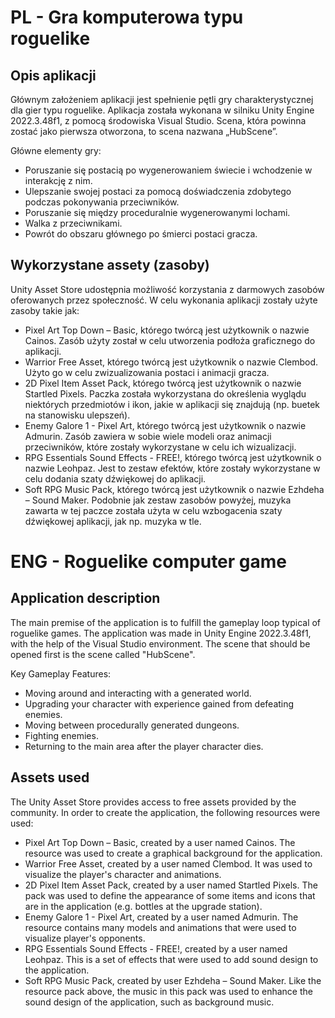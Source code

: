 # PL - Gra komputerowa typu roguelike


## Opis aplikacji
Głównym założeniem aplikacji jest spełnienie pętli gry charakterystycznej dla gier typu roguelike. Aplikacja została wykonana w silniku Unity Engine 2022.3.48f1, z pomocą środowiska Visual Studio. Scena, która powinna zostać jako pierwsza otworzona, to scena nazwana „HubScene”.

Główne elementy gry:
* Poruszanie się postacią po wygenerowaniem świecie i wchodzenie w interakcję z nim.
* Ulepszanie swojej postaci za pomocą doświadczenia zdobytego podczas pokonywania przeciwników.
* Poruszanie się między proceduralnie wygenerowanymi lochami.
* Walka z przeciwnikami.
* Powrót do obszaru głównego po śmierci postaci gracza.


## Wykorzystane assety (zasoby)
Unity Asset Store udostępnia możliwość korzystania z darmowych zasobów oferowanych przez społeczność. 
W celu wykonania aplikacji zostały użyte zasoby takie jak:
* Pixel Art Top Down – Basic, którego twórcą jest użytkownik o nazwie Cainos. Zasób użyty został w celu utworzenia podłoża graficznego do aplikacji.
* Warrior Free Asset, którego twórcą jest użytkownik o nazwie Clembod. Użyto go w celu zwizualizowania postaci i animacji gracza.
* 2D Pixel Item Asset Pack, którego twórcą jest użytkownik o nazwie Startled Pixels. Paczka została wykorzystana do określenia wyglądu niektórych przedmiotów i ikon, jakie w aplikacji się znajdują (np. buetek na stanowisku ulepszeń).
* Enemy Galore 1 - Pixel Art, którego twórcą jest użytkownik o nazwie Admurin. Zasób zawiera w sobie wiele modeli oraz animacji przeciwników, które zostały wykorzystane w celu ich wizualizacji.
* RPG Essentials Sound Effects - FREE!, którego twórcą jest użytkownik o nazwie Leohpaz. Jest to zestaw efektów, które zostały wykorzystane w celu dodania szaty dźwiękowej do aplikacji.
* Soft RPG Music Pack, którego twórcą jest użytkownik o nazwie Ezhdeha – Sound Maker. Podobnie jak zestaw zasobów powyżej, muzyka zawarta w tej paczce została użyta w celu wzbogacenia szaty dźwiękowej aplikacji, jak np. muzyka w tle.


# ENG - Roguelike computer game


## Application description
The main premise of the application is to fulfill the gameplay loop typical of roguelike games. The application was made in Unity Engine 2022.3.48f1, with the help of the Visual Studio environment. The scene that should be opened first is the scene called "HubScene".

Key Gameplay Features:
* Moving around and interacting with a generated world.
* Upgrading your character with experience gained from defeating enemies.
* Moving between procedurally generated dungeons.
* Fighting enemies.
* Returning to the main area after the player character dies.


## Assets used
The Unity Asset Store provides access to free assets provided by the community.
In order to create the application, the following resources were used:
* Pixel Art Top Down – Basic, created by a user named Cainos. The resource was used to create a graphical background for the application.
* Warrior Free Asset, created by a user named Clembod. It was used to visualize the player's character and animations.
* 2D Pixel Item Asset Pack, created by a user named Startled Pixels. The pack was used to define the appearance of some items and icons that are in the application (e.g. bottles at the upgrade station).
* Enemy Galore 1 - Pixel Art, created by a user named Admurin. The resource contains many models and animations that were used to visualize player's opponents.
* RPG Essentials Sound Effects - FREE!, created by a user named Leohpaz. This is a set of effects that were used to add sound design to the application.
* Soft RPG Music Pack, created by user Ezhdeha – Sound Maker. Like the resource pack above, the music in this pack was used to enhance the sound design of the application, such as background music.
